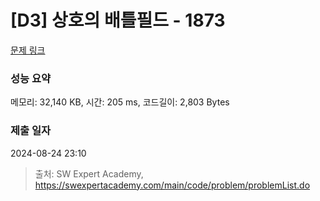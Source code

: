 # [D3] 상호의 배틀필드 - 1873 

[문제 링크](https://swexpertacademy.com/main/code/problem/problemDetail.do?contestProbId=AV5LyE7KD2ADFAXc) 

### 성능 요약

메모리: 32,140 KB, 시간: 205 ms, 코드길이: 2,803 Bytes

### 제출 일자

2024-08-24 23:10



> 출처: SW Expert Academy, https://swexpertacademy.com/main/code/problem/problemList.do